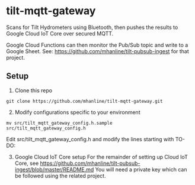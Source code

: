 # tilt-mqtt-gateway
Scans for Tilt Hydrometers using Bluetooth, then pushes the results to
Google Cloud IoT Core over secured MQTT.

Google Cloud Functions can then monitor the Pub/Sub topic and write to a Google Sheet.
See: https://github.com/mhanline/tilt-pubsub-ingest for that project.

## Setup

1. Clone this repo
```
git clone https://github.com/mhanline/tilt-mqtt-gateway.git
```

2. Modify configurations specific to your environment

```
mv src/tilt_mqtt_gateway_config.h.sample src/tilt_mqtt_gateway_config.h
```
Edit src/tilt_mqtt_gateway_config.h and modify the lines starting with TO-DO:

3. Google Cloud IoT Core setup
For the remainder of setting up Cloud IoT Core, see https://github.com/mhanline/tilt-pubsub-ingest/blob/master/README.md
You will need a private key which can be followed using the related project.
